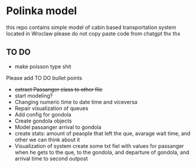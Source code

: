 # Polinka model
this repo contains simple model of cabin based transportation system located in Wroclaw
please do not copy paste code from chatgpt thx thx

## TO DO
- make poisson type shit







Please add TO DO bullet points 
- ~~extract Passanger class to other file~~
- start modeling?  
- Changing numeric time to date time and viceversa
- Repair visualization of queues
- Add config for gondola
- Create gondola objects 
- Model passanger arrival to gondola
- create stats: amount of peaople that left the que, avarage wait time,  and other we can think about it 
- Visualization of system create some txt fiel with values for passanger when he gets to the que, to the gondola, and departure of gondola, and arrival time to second outpost